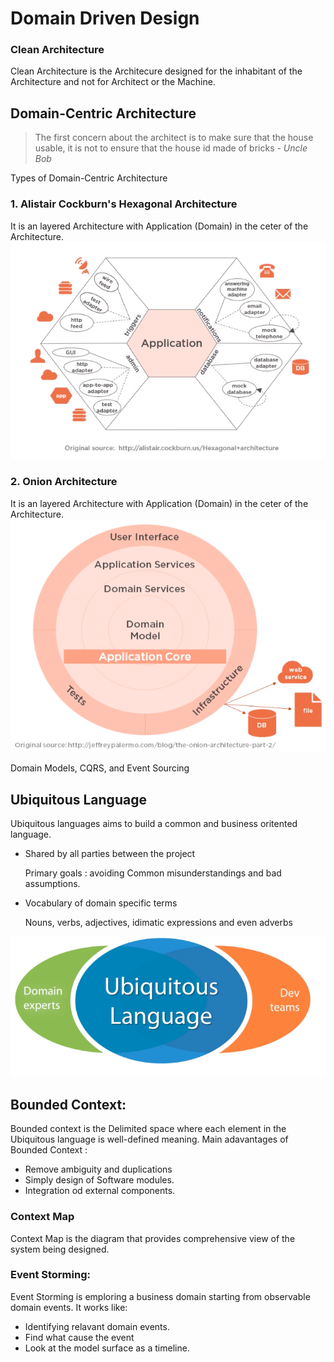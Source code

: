 # Domain Driven Design
### Clean Architecture
Clean Architecture is the Architecure designed for the inhabitant of the Architecture and not for Architect or the Machine.

## Domain-Centric Architecture
> The first concern about the architect is to make sure that the house usable, it is not to ensure that the house id made of bricks - *Uncle Bob*

Types of Domain-Centric Architecture
### 1. Alistair Cockburn's Hexagonal Architecture
It is an layered Architecture with Application (Domain) in the ceter of the Architecture.
![alt text](https://github.com/milindchavan12/DomainDriven/blob/master/assets/Hexagonal.png)

### 2. Onion Architecture
It is an layered Architecture with Application (Domain) in the ceter of the Architecture.
![alt text](https://github.com/milindchavan12/DomainDriven/blob/master/assets/Onion.png)

Domain Models, CQRS, and Event Sourcing

## Ubiquitous Language
Ubiquitous languages aims to build a common and business oritented language. 
- Shared by all parties between the project 

    Primary goals : avoiding Common misunderstandings and bad assumptions.
- Vocabulary of domain specific terms
   
    Nouns, verbs, adjectives, idimatic expressions and even adverbs

![alt text](https://github.com/milindchavan12/DomainDriven/blob/master/Ubiquitous.png)

## Bounded Context:
Bounded context is the Delimited space where each element in the Ubiquitous language is well-defined meaning.
Main adavantages of Bounded Context :
- Remove ambiguity and duplications
- Simply design of Software modules.
- Integration od external components.

### Context Map
Context Map is the diagram that provides comprehensive view of the system being designed.

### Event Storming:
Event Storming is emploring a business domain starting from observable domain events. It works like:
- Identifying relavant domain events.
- Find what cause the event
- Look at the model surface as a timeline.

